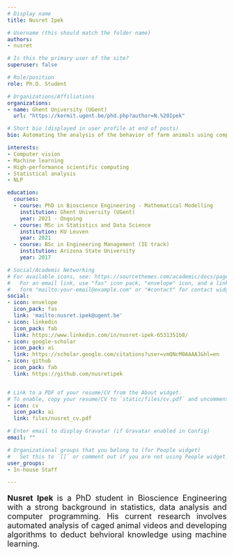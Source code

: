 ```yaml
---
# Display name
title: Nusret Ipek

# Username (this should match the folder name)
authors:
- nusret

# Is this the primary user of the site?
superuser: false

# Role/position
role: Ph.D. Student

# Organizations/Affiliations
organizations:
- name: Ghent University (UGent)
  url: "https://kermit.ugent.be/phd.php?author=N.%20Ipek"

# Short bio (displayed in user profile at end of posts)
bio: Automating the analysis of the behavior of farm animals using computer vision

interests:
- Computer vision
- Machine learning
- High-performance scientific computing
- Statistical analysis
- NLP

education:
  courses:
  - course: PhD in Bioscience Engineering - Mathematical Modelling
    institution: Ghent University (UGent)
    year: 2021 - Ongoing
  - course: MSc in Statistics and Data Science
    institution: KU Leuven
    year: 2021
  - course: BSc in Engineering Management (IE track)
    institution: Arizona State University
    year: 2017

# Social/Academic Networking
# For available icons, see: https://sourcethemes.com/academic/docs/page-builder/#icons
#   For an email link, use "fas" icon pack, "envelope" icon, and a link in the
#   form "mailto:your-email@example.com" or "#contact" for contact widget.
social:
- icon: envelope
  icon_pack: fas
  link: 'mailto:nusret.ipek@ugent.be'
- icon: linkedin
  icon_pack: fab
  link: https://www.linkedin.com/in/nusret-ipek-6531351b8/
- icon: google-scholar
  icon_pack: ai
  link: https://scholar.google.com/citations?user=vmQNcM0AAAAJ&hl=en
- icon: github
  icon_pack: fab
  link: https://github.com/nusretipek


# Link to a PDF of your resume/CV from the About widget.
# To enable, copy your resume/CV to `static/files/cv.pdf` and uncomment the lines below.
- icon: cv
  icon_pack: ai
  link: files/nusret_cv.pdf

# Enter email to display Gravatar (if Gravatar enabled in Config)
email: ""

# Organizational groups that you belong to (for People widget)
#   Set this to `[]` or comment out if you are not using People widget.
user_groups:
- In-house Staff

---
```


<p align="justify" style="font-size:18px;"><b> Nusret Ipek </b> is a PhD student in Bioscience Engineering with a strong background in statistics, data analysis and computer programming. His current research involves automated analysis of caged animal videos and developing algorithms to deduct behvioral knowledge using machine learning. </p>  